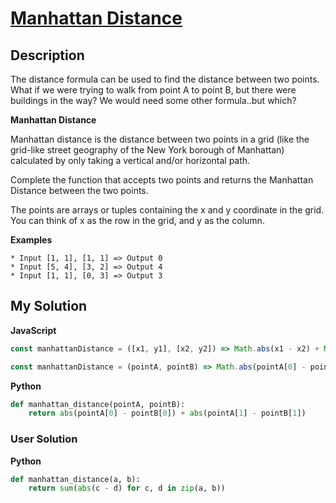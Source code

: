 # [Manhattan Distance](https://www.codewars.com/kata/52998bf8caa22d98b800003a)

## Description

The distance formula can be used to find the distance between two points. What if we were trying to walk from point A to point B, but there were buildings in the way? We would need some other formula..but which?

**Manhattan Distance**

Manhattan distance is the distance between two points in a grid (like the grid-like street geography of the New York borough of Manhattan) calculated by only taking a vertical and/or horizontal path.

Complete the function that accepts two points and returns the Manhattan Distance between the two points.

The points are arrays or tuples containing the x and y coordinate in the grid. You can think of x as the row in the grid, and y as the column.

**Examples**

```
* Input [1, 1], [1, 1] => Output 0
* Input [5, 4], [3, 2] => Output 4
* Input [1, 1], [0, 3] => Output 3
```

## My Solution

**JavaScript**

```js
const manhattanDistance = ([x1, y1], [x2, y2]) => Math.abs(x1 - x2) + Math.abs(y1 - y2);
```

```js
const manhattanDistance = (pointA, pointB) => Math.abs(pointA[0] - pointB[0]) + Math.abs(pointA[1] - pointB[1]);
```

**Python**

```py
def manhattan_distance(pointA, pointB):
    return abs(pointA[0] - pointB[0]) + abs(pointA[1] - pointB[1])
```

### User Solution

**Python**

```py
def manhattan_distance(a, b):
    return sum(abs(c - d) for c, d in zip(a, b))
```
